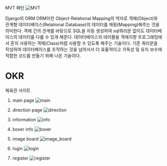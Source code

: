 MVT 패턴
![MVT](https://user-images.githubusercontent.com/66798060/182791346-a5951241-e2e9-4038-84f7-97694db07c61.jpg)

Django의 ORM 
ORM이란 Object-Relational Mapping의 약자로 객체(Object)와 관계형 데이터베이스(Relational Database)의 데이터를 매핑(Mapping)해주는 것을 의미한다. 객체 간의 관계를 바탕으로 SQL을 자동 생성하여 sql쿼리문 없이도 데이터베이스의 데이터를 다룰 수 있게 해준다.
데이터베이스의 테이블을 객체지향 프로그래밍에서 흔히 사용하는 객체(Class)처럼 사용할 수 있도록 해주는 기술이다.
기존 쿼리문을 작성하여 데이터베이스를 조작하는 것을 넘어서서 더 효율적이고 가독성 및 유지 보수에 적합한 코드를 만들기 위해 나온 기술이다.

# OKR
체육관 사이트

1. main page
![main](https://user-images.githubusercontent.com/66798060/182051761-bf1aec22-b0e5-4796-9ac9-36e8a8b669fe.jpg)

2. direction page
![direction](https://user-images.githubusercontent.com/66798060/182051812-2753b961-cd51-4d05-af70-b0fc13cc6b08.jpg)

3. information 
![info](https://user-images.githubusercontent.com/66798060/182051834-a81de79d-ea9d-47b7-8fec-d4a976501144.jpg)

4. boxer info
![boxer](https://user-images.githubusercontent.com/66798060/182051886-b4da449a-70ce-4589-8088-4b1f5266a972.jpg)

5. image board
![image_board](https://user-images.githubusercontent.com/66798060/182051911-726ea5fd-b69c-407b-83aa-ea689b64e55f.jpg)

6. login
![login](https://user-images.githubusercontent.com/66798060/182051941-e1ba187f-251d-46f5-b9d4-cffd37bcecf3.jpg)

7. register
![register](https://user-images.githubusercontent.com/66798060/182051979-d6efcd16-2d6b-4f4d-bbba-ae22cdb24dfd.jpg)
